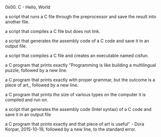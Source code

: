 
0x00. C - Hello, World

a script that runs a C file through the preprocessor and save the result into another file.

a script that compiles a C file but does not link.

a script that generates the assembly code of a C code and save it in an output file.

a script that compiles a C file and creates an executable named cisfun.

a C program that prints exactly "Programming is like building a multilingual puzzle, followed by a new line.

a C program that prints exactly with proper grammar, but the outcome is a piece of art,, followed by a new line.

a C program that prints the size of various types on the computer it is compiled and run on.

a script that generates the assembly code (Intel syntax) of a C code and save it in an output file

a C program that prints exactly and that piece of art is useful" - Dora Korpar, 2015-10-19, followed by a new line, to the standard error.


